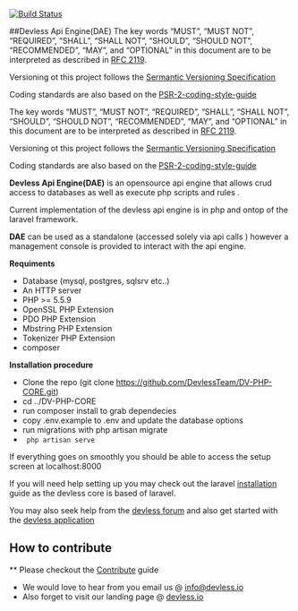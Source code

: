 [![Build Status](https://api.travis-ci.org/DevlessTeam/DV-PHP-CORE.svg?branch=master)](https://travis-ci.org/DevlessTeam/DV-PHP-CORE)
 
##Devless Api Engine(DAE)
The key words “MUST”, “MUST NOT”, “REQUIRED”, “SHALL”, “SHALL NOT”, “SHOULD”, “SHOULD NOT”, “RECOMMENDED”, “MAY”, and “OPTIONAL” in this document are to be interpreted as described in [RFC 2119](https://tools.ietf.org/html/rfc2119).

Versioning ot this project follows the  [Sermantic Versioning Specification](http://semver.org/)

Coding standards are also based on the [PSR-2-coding-style-guide](https://github.com/php-fig/fig-standards/blob/master/accepted/PSR-2-coding-style-guide.md)

The key words “MUST”, “MUST NOT”, “REQUIRED”, “SHALL”, “SHALL NOT”, “SHOULD”, “SHOULD NOT”, “RECOMMENDED”, “MAY”, and “OPTIONAL” in this document are to be interpreted as described in [RFC 2119](https://tools.ietf.org/html/rfc2119).

Versioning ot this project follows the  [Sermantic Versioning Specification](http://semver.org/)

Coding standards are also based on the [PSR-2-coding-style-guide](https://github.com/php-fig/fig-standards/blob/master/accepted/PSR-2-coding-style-guide.md)

**Devless Api Engine(DAE)** is an opensource api engine that allows  crud access to databases as well as execute php scripts and rules . 

Current implementation of the devless api engine is in php and ontop of the laravel framework. 

**DAE** can be used as a standalone (accessed solely via api calls ) however a management console is provided to interact with the api engine.



**Requiments**
* Database (mysql, postgres, sqlsrv etc..)
* An HTTP server
* PHP >= 5.5.9
* OpenSSL PHP Extension
* PDO PHP Extension
* Mbstring PHP Extension
* Tokenizer PHP Extension
* composer

**Installation procedure**
* Clone the repo (git clone https://github.com/DevlessTeam/DV-PHP-CORE.git) 
* cd ../DV-PHP-CORE
* run composer install to grab dependecies
* copy .env.example to .env and update the database options 
* run migrations with php artisan migrate
* `` php artisan serve``

If everything goes on smoothly you should be able to access the setup screen at localhost:8000

If you will need help setting up you may check out the laravel [installation](https://laravel.com/docs/5.1) guide as the devless core is based of laravel. 

You may also seek help from the [devless forum](forum.devless.io) and also get started with the [devless application](docs.devless.io)
## How to contribute 
** Please checkout the [Contribute](https://guides.github.com/activities/contributing-to-open-source/) guide

* We would love to hear from  you email us @ info@devless.io
* Also forget to visit our landing page @ [devless.io](devless.io)
